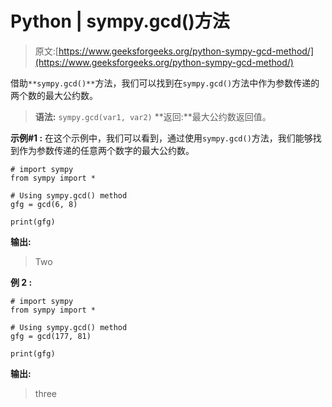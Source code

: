 # Python | sympy.gcd()方法

> 原文:[https://www.geeksforgeeks.org/python-sympy-gcd-method/](https://www.geeksforgeeks.org/python-sympy-gcd-method/)

借助`**sympy.gcd()**`方法，我们可以找到在`sympy.gcd()`方法中作为参数传递的两个数的最大公约数。

> **语法:** `sympy.gcd(var1, var2)`
> **返回:**最大公约数返回值。

**示例#1 :**
在这个示例中，我们可以看到，通过使用`sympy.gcd()`方法，我们能够找到作为参数传递的任意两个数字的最大公约数。

```
# import sympy
from sympy import *

# Using sympy.gcd() method
gfg = gcd(6, 8)

print(gfg)
```

**输出:**

> Two

**例 2 :**

```
# import sympy
from sympy import *

# Using sympy.gcd() method
gfg = gcd(177, 81)

print(gfg)
```

**输出:**

> three